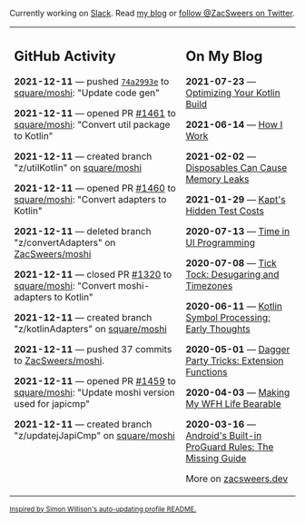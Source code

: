 Currently working on [Slack](https://slack.com/). Read [my blog](https://zacsweers.dev/) or [follow @ZacSweers on Twitter](https://twitter.com/ZacSweers).

<table><tr><td valign="top" width="60%">

## GitHub Activity
<!-- githubActivity starts -->
**2021-12-11** — pushed [`74a2993e`](https://github.com/square/moshi/commit/74a2993ecafa6bad63a0697d3efcd5c1529c6da5) to [square/moshi](https://api.github.com/repos/square/moshi): "Update code gen"

**2021-12-11** — opened PR [#1461](https://api.github.com/repos/square/moshi/pulls/1461) to [square/moshi](https://api.github.com/repos/square/moshi): "Convert util package to Kotlin"

**2021-12-11** — created branch "z/utilKotlin" on [square/moshi](https://api.github.com/repos/square/moshi)

**2021-12-11** — opened PR [#1460](https://api.github.com/repos/square/moshi/pulls/1460) to [square/moshi](https://api.github.com/repos/square/moshi): "Convert adapters to Kotlin"

**2021-12-11** — deleted branch "z/convertAdapters" on [ZacSweers/moshi](https://api.github.com/repos/ZacSweers/moshi)

**2021-12-11** — closed PR [#1320](https://api.github.com/repos/square/moshi/pulls/1320) to [square/moshi](https://api.github.com/repos/square/moshi): "Convert moshi-adapters to Kotlin"

**2021-12-11** — created branch "z/kotlinAdapters" on [square/moshi](https://api.github.com/repos/square/moshi)

**2021-12-11** — pushed 37 commits to [ZacSweers/moshi](https://api.github.com/repos/ZacSweers/moshi).

**2021-12-11** — opened PR [#1459](https://api.github.com/repos/square/moshi/pulls/1459) to [square/moshi](https://api.github.com/repos/square/moshi): "Update moshi version used for japicmp"

**2021-12-11** — created branch "z/updatejJapiCmp" on [square/moshi](https://api.github.com/repos/square/moshi)
<!-- githubActivity ends -->
</td><td valign="top" width="40%">

## On My Blog
<!-- blog starts -->
**2021-07-23** — [Optimizing Your Kotlin Build](https://www.zacsweers.dev/optimizing-your-kotlin-build/)

**2021-06-14** — [How I Work](https://www.zacsweers.dev/how-i-work/)

**2021-02-02** — [Disposables Can Cause Memory Leaks](https://www.zacsweers.dev/disposables-can-cause-memory-leaks/)

**2021-01-29** — [Kapt's Hidden Test Costs](https://www.zacsweers.dev/kapts-hidden-test-costs/)

**2020-07-13** — [Time in UI Programming](https://www.zacsweers.dev/time-in-ui/)

**2020-07-08** — [Tick Tock: Desugaring and Timezones](https://www.zacsweers.dev/ticktock-desugaring-timezones/)

**2020-06-11** — [Kotlin Symbol Processing: Early Thoughts](https://www.zacsweers.dev/kotlin-symbol-processor-early-thoughts/)

**2020-05-01** — [Dagger Party Tricks: Extension Functions](https://www.zacsweers.dev/dagger-party-tricks-extension-functions/)

**2020-04-03** — [Making My WFH Life Bearable](https://www.zacsweers.dev/making-wfh-life-bearable/)

**2020-03-16** — [Android's Built-in ProGuard Rules: The Missing Guide](https://www.zacsweers.dev/android-proguard-rules/)
<!-- blog ends -->
More on [zacsweers.dev](https://zacsweers.dev/)
</td></tr></table>

<sub><a href="https://simonwillison.net/2020/Jul/10/self-updating-profile-readme/">Inspired by Simon Willison's auto-updating profile README.</a></sub>